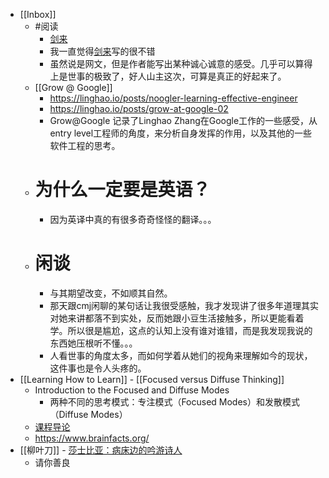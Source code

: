 - [[Inbox]]
	- #阅读
		- [剑来](https://weread.qq.com/web/reader/8e5326b07153adcf8e53d42kc4c329b011c4ca4238a0201)
		- 我一直觉得[剑来](https://weread.qq.com/web/reader/8e5326b07153adcf8e53d42kc4c329b011c4ca4238a0201)写的很不错
		- 虽然说是网文，但是作者能写出某种诚心诚意的感受。几乎可以算得上是世事的极致了，好人山主这次，可算是真正的好起来了。
	- [[Grow @ Google]]
		- https://linghao.io/posts/noogler-learning-effective-engineer
		- https://linghao.io/posts/grow-at-google-02
		- Grow@Google 记录了Linghao Zhang在Google工作的一些感受，从entry level工程师的角度，来分析自身发挥的作用，以及其他的一些软件工程的思考。
	- # 为什么一定要是英语？
		- 因为英译中真的有很多奇奇怪怪的翻译。。。
	- # 闲谈
		- 与其期望改变，不如顺其自然。
		- 那天跟cmj闲聊的某句话让我很受感触，我才发现讲了很多年道理其实对她来讲都落不到实处，反而她跟小豆生活接触多，所以更能看着学。所以很是尴尬，这点的认知上没有谁对谁错，而是我发现我说的东西她压根听不懂。。。
		- 人看世事的角度太多，而如何学着从她们的视角来理解如今的现状，这件事也是令人头疼的。
- [[Learning How to Learn]] - [[Focused versus Diffuse Thinking]]
	- Introduction to the Focused and Diffuse Modes
		- 两种不同的思考模式：专注模式（Focused Modes）和发散模式（Diffuse Modes）
	- [课程导论](https://www.coursera.org/learn/learning-how-to-learn/supplement/0PXPI/welcome-and-course-information)
	- https://www.brainfacts.org/
- [[柳叶刀]] - [莎士比亚：病床边的吟游诗人](https://www.thelancet.com/pb/assets/raw/Lancet/articles/lancet-shakespeare.pdf)
	- 请你善良